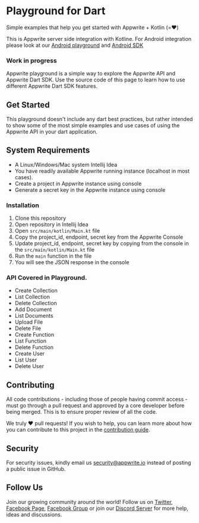 # Playground for Dart

Simple examples that help you get started with Appwrite + Kotlin (=❤️)

This is Appwrite server side integration with Kotline. For Android integration please look at our [Android playground](https://github.com/appwrite/playground-for-android) and [Android SDK](https://github.com/appwrite/sdk-for-android)

### Work in progress

Appwrite playground is a simple way to explore the Appwrite API and Appwrite Dart SDK. Use the source code of this page to learn how to use different Appwrite Dart SDK features.

## Get Started
This playground doesn't include any dart best practices, but rather intended to show some of the most simple examples and use cases of using the Appwrite API in your dart application.

## System Requirements
* A Linux/Windows/Mac system Intellij Idea
* You have readily available Appwrite running instance (localhost in most cases).
* Create a project in Appwrite instance using console
* Generate a secret key in the Appwrite instance using console

### Installation
1. Clone this repository
2. Open repository in Intellij Idea
3. Open `src/main/kotlin/Main.kt` file
4. Copy the project_id, endpoint, secret key from the Appwrite Console
5. Update project_id, endpoint, secret key by copying from the console in the `src/main/kotlin/Main.kt` file
6. Run the `main` function in the file
7. You will see the JSON response in the console

### API Covered in Playground.
* Create Collection
* List Collection
* Delete Collection
* Add Document
* List Documents
* Upload File
* Delete File
* Create Function
* List Function
* Delete Function
* Create User
* List User
* Delete User

## Contributing

All code contributions - including those of people having commit access - must go through a pull request and approved by a core developer before being merged. This is to ensure proper review of all the code.

We truly ❤️ pull requests! If you wish to help, you can learn more about how you can contribute to this project in the [contribution guide](https://github.com/appwrite/appwrite/blob/master/CONTRIBUTING.md).

## Security

For security issues, kindly email us [security@appwrite.io](mailto:security@appwrite.io) instead of posting a public issue in GitHub.

## Follow Us

Join our growing community around the world! Follow us on [Twitter](https://twitter.com/appwrite_io), [Facebook Page](https://www.facebook.com/appwrite.io), [Facebook Group](https://www.facebook.com/groups/appwrite.developers/) or join our [Discord Server](https://discord.gg/GSeTUeA) for more help, ideas and discussions.